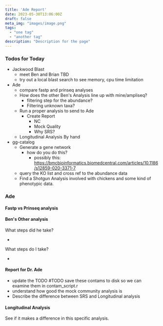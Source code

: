 ```yaml
---
title: 'Ade Report'
date: 2023-05-30T13:06:00Z
draft: false
meta_img: "images/image.png"
tags:
  - "one tag"
  - "another tag"
description: "Description for the page"
---
```


### Todos for Today

- Jackwood Blast
  - meet Ben and Brian TBD
  - try out a local blast search to see memory, cpu time limitation
- Ade
  - compare fastp and prinseq analyses
  - How does the other Ben's Analysis line up with mine/ampliseq?
    - filtering step for the abundance?
    - Filtering unknown taxa?
  - Run a proper analysis to send to Ade
    - Create Report
      - NC
      - Mock Quality
      - Why SRS?
  - Longitudinal Analysis By hand
- gg-catalog
  - Generate a gene network 
    - how do you do this?
      - possibly this: https://bmcbioinformatics.biomedcentral.com/articles/10.1186/s12859-020-3371-7
  - query the KO list and cross ref to the abundance data
  - Find a Shotgun Analysis involved with chickens and some kind of phenotypic data.
  
### Ade

#### Fastp vs Prinseq analysis

#### Ben's Other analysis

What steps did he take?

- 

What steps do I take?

-

#### Report for Dr. Ade

- update the TODO #TODO save these contams to disk so we can examine them in contam_script.r
- understand how good the mock community analysis is
- Describe the difference between SRS and Longitudinal analysis



#### Longitudinal Analysis

See if it makes a difference in this specific analysis. 

